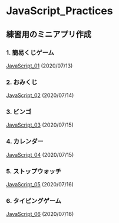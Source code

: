# JavaScript_Practices

## 練習用のミニアプリ作成

### 1. 簡易くじゲーム

[JavaScript_01](https://github.com/Deteikepeperon/JavaScript_Practices/tree/master/JavaScript_01) (2020/07/13)

### 2. おみくじ

[JavaScript_02](https://github.com/Deteikepeperon/JavaScript_Practices/tree/master/JavaScript_02) (2020/07/14)

### 3. ビンゴ

[JavaScript_03](https://github.com/Deteikepeperon/JavaScript_Practices/tree/master/JavaScript_03) (2020/07/15)

### 4. カレンダー
[JavaScript_04](https://github.com/Deteikepeperon/JavaScript_Practices/tree/master/JavaScript_04) (2020/07/15)

### 5. ストップウォッチ
[JavaScript_05](https://github.com/Deteikepeperon/JavaScript_Practices/tree/master/JavaScript_05) (2020/07/16)

### 6. タイピングゲーム
[JavaScript_06](https://github.com/Deteikepeperon/JavaScript_Practices/tree/master/JavaScript_06) (2020/07/16)
